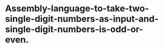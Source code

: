 # Assembly-language-to-take-two-single-digit-numbers-as-input-and-single-digit-numbers-is-odd-or-even.